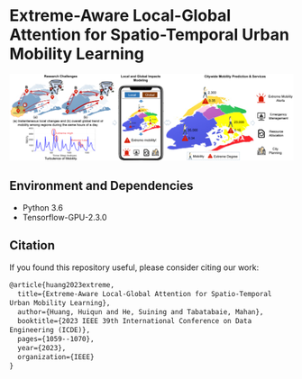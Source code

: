 # Extreme-Aware Local-Global Attention for Spatio-Temporal Urban Mobility Learning
<p align="center">
  <img src="https://github.com/HuiqunHuang/EALGAP/blob/main/Figs/Story.png" width="900" title="Research motivations and potential applications of EALGAP.">
</p>

## Environment and Dependencies
- Python 3.6
- Tensorflow-GPU-2.3.0

## Citation
If you found this repository useful, please consider citing our work:

<div class="snippet-clipboard-content notranslate position-relative overflow-auto" data-snippet-clipboard-copy-content="@article{huang2023extreme,
  title={Extreme-Aware Local-Global Attention for Spatio-Temporal Urban Mobility Learning},
  author={Huang, Huiqun and He, Suining and Tabatabaie, Mahan},
  booktitle={2023 IEEE 39th International Conference on Data Engineering (ICDE)},
  pages={1059--1070},
  year={2023},
  organization={IEEE}
}"><pre class="notranslate"><code>@article{huang2023extreme,
  title={Extreme-Aware Local-Global Attention for Spatio-Temporal Urban Mobility Learning},
  author={Huang, Huiqun and He, Suining and Tabatabaie, Mahan},
  booktitle={2023 IEEE 39th International Conference on Data Engineering (ICDE)},
  pages={1059--1070},
  year={2023},
  organization={IEEE}
}
</code></pre></div>






